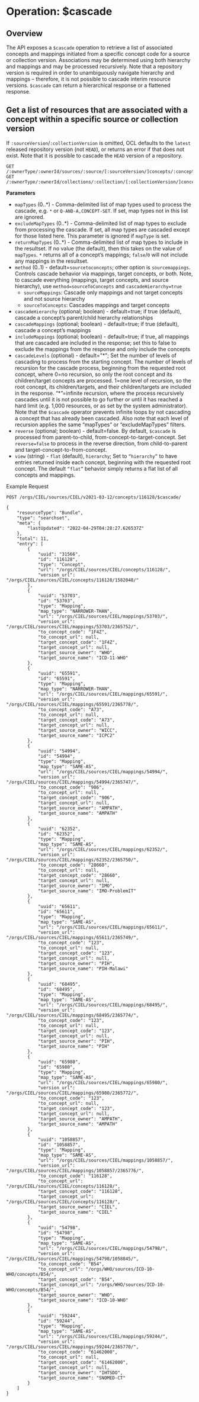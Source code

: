 # Operation: $cascade

## Overview
The API exposes a `$cascade` operation to retrieve a list of associated concepts and mappings initiated from a specific concept code for a source or collection version. Associations may be determined using both hierarchy and mappings and may be processed recursively. Note that a repository version is required in order to unambiguously navigate hierarchy and mappings – therefore, it is not possible to cascade interim resource versions. `$cascade` can return a hierarchical response or a flattened response.

## Get a list of resources that are associated with a concept within a specific source or collection version
If `:sourceVersion`/`:collectionVersion` is omitted, OCL defaults to the `latest` released repository version (not `HEAD`), or returns an error if that does not exist. Note that it is possible to cascade the `HEAD` version of a repository.
```
GET /:ownerType/:ownerId/sources/:source/[:sourceVersion/]concepts/:concept/$cascade/
GET /:ownerType/:ownerId/collections/:collection/[:collectionVersion/]concepts/:concept/$cascade/
```

**Parameters**
* `mapTypes` (0..\*) - Comma-delimited list of map types used to process the cascade, e.g. `*` or `Q-AND-A,CONCEPT-SET`. If set, map types not in this list are ignored.
* `excludeMapTypes` (0..\*) - Comma-delimited list of map types to exclude from processing the cascade. If set, all map types are cascaded except for those listed here. This parameter is ignored if `mapType` is set.
* `returnMapTypes` (0..\*) - Comma-delimited list of map types to include in the resultset. If no value (the default), then this takes on the value of `mapTypes`. `*` returns all of a concept’s mappings; `false`/`0` will not include any mappings in the resultset.
* `method` (0..1) - default=`sourcetoconcepts`; other option is `sourcemappings`. Controls cascade behavior via mappings, target concepts, or both. Note, to cascade everything (mappings, target concepts, and source hierarchy), use `method=sourceToConcepts` and `cascadeHierarchy=true`
  * `sourceMappings`: Cascade only mappings and not target concepts and not source hierarchy
  * `sourceToConcepts`: Cascades mappings and target concepts
* `cascadeHierarchy` (optional; boolean) - default=true; if true (default), cascade a concept’s parent/child hierarchy relationships
* `cascadeMappings` (optional; boolean) - default=true; if true (default), cascade a concept’s mappings
* `includeMappings` (optional; boolean) - default=true; if true, all mappings that are cascaded are included in the response; set this to false to exclude the mappings from the response and only include the concepts
* `cascadeLevels` (optional) - default="\*"; Set the number of levels of cascading to process from the starting concept. The number of levels of recursion for the cascade process, beginning from the requested root concept, where 0=no recursion, so only the root concept and its children/target concepts are processed. 1=one level of recursion, so the root concept, its children/targets, and their children/targets are included in the response. “\*”=infinite recursion, where the process recursively cascades until it is not possible to go further or until it has reached a hard limit (e.g. 1,000 resources, or as set by the system administrator). Note that the `$cascade` operator prevents infinite loops by not cascading a concept that has already been cascaded. Also note that each level of recursion applies the same “mapTypes” or “excludeMapTypes” filters.
* `reverse` (optional; boolean) - default=false. By default, `$cascade` is processed from parent-to-child, from-concept-to-target-concept. Set `reverse=false` to process in the reverse direction, from child-to-parent and target-concept-to-from-concept.
* `view` (string) - `flat` (default), `hierarchy`; Set to `“hierarchy”` to have entries returned inside each concept, beginning with the requested root concept. The default `“flat”` behavior simply returns a flat list of all concepts and mappings.


Example Request

```
POST /orgs/CIEL/sources/CIEL/v2021-03-12/concepts/116128/$cascade/
```
```
{
    "resourceType": "Bundle",
    "type": "searchset",
    "meta": {
        "lastUpdated": "2022-04-29T04:28:27.626537Z"
    },
    "total": 11,
    "entry": [
        {
            "uuid": "31566",
            "id": "116128",
            "type": "Concept",
            "url": "/orgs/CIEL/sources/CIEL/concepts/116128/",
            "version_url": "/orgs/CIEL/sources/CIEL/concepts/116128/1582048/"
        },
        {
            "uuid": "53703",
            "id": "53703",
            "type": "Mapping",
            "map_type": "NARROWER-THAN",
            "url": "/orgs/CIEL/sources/CIEL/mappings/53703/",
            "version_url": "/orgs/CIEL/sources/CIEL/mappings/53703/2365752/",
            "to_concept_code": "1F4Z",
            "to_concept_url": null,
            "target_concept_code": "1F4Z",
            "target_concept_url": null,
            "target_source_owner": "WHO",
            "target_source_name": "ICD-11-WHO"
        },
        {
            "uuid": "65591",
            "id": "65591",
            "type": "Mapping",
            "map_type": "NARROWER-THAN",
            "url": "/orgs/CIEL/sources/CIEL/mappings/65591/",
            "version_url": "/orgs/CIEL/sources/CIEL/mappings/65591/2365778/",
            "to_concept_code": "A73",
            "to_concept_url": null,
            "target_concept_code": "A73",
            "target_concept_url": null,
            "target_source_owner": "WICC",
            "target_source_name": "ICPC2"
        },
        {
            "uuid": "54994",
            "id": "54994",
            "type": "Mapping",
            "map_type": "SAME-AS",
            "url": "/orgs/CIEL/sources/CIEL/mappings/54994/",
            "version_url": "/orgs/CIEL/sources/CIEL/mappings/54994/2365747/",
            "to_concept_code": "906",
            "to_concept_url": null,
            "target_concept_code": "906",
            "target_concept_url": null,
            "target_source_owner": "AMPATH",
            "target_source_name": "AMPATH"
        },
        {
            "uuid": "62352",
            "id": "62352",
            "type": "Mapping",
            "map_type": "SAME-AS",
            "url": "/orgs/CIEL/sources/CIEL/mappings/62352/",
            "version_url": "/orgs/CIEL/sources/CIEL/mappings/62352/2365750/",
            "to_concept_code": "28660",
            "to_concept_url": null,
            "target_concept_code": "28660",
            "target_concept_url": null,
            "target_source_owner": "IMO",
            "target_source_name": "IMO-ProblemIT"
        },
        {
            "uuid": "65611",
            "id": "65611",
            "type": "Mapping",
            "map_type": "SAME-AS",
            "url": "/orgs/CIEL/sources/CIEL/mappings/65611/",
            "version_url": "/orgs/CIEL/sources/CIEL/mappings/65611/2365749/",
            "to_concept_code": "123",
            "to_concept_url": null,
            "target_concept_code": "123",
            "target_concept_url": null,
            "target_source_owner": "PIH",
            "target_source_name": "PIH-Malawi"
        },
        {
            "uuid": "68495",
            "id": "68495",
            "type": "Mapping",
            "map_type": "SAME-AS",
            "url": "/orgs/CIEL/sources/CIEL/mappings/68495/",
            "version_url": "/orgs/CIEL/sources/CIEL/mappings/68495/2365774/",
            "to_concept_code": "123",
            "to_concept_url": null,
            "target_concept_code": "123",
            "target_concept_url": null,
            "target_source_owner": "PIH",
            "target_source_name": "PIH"
        },
        {
            "uuid": "65980",
            "id": "65980",
            "type": "Mapping",
            "map_type": "SAME-AS",
            "url": "/orgs/CIEL/sources/CIEL/mappings/65980/",
            "version_url": "/orgs/CIEL/sources/CIEL/mappings/65980/2365772/",
            "to_concept_code": "123",
            "to_concept_url": null,
            "target_concept_code": "123",
            "target_concept_url": null,
            "target_source_owner": "AMPATH",
            "target_source_name": "AMPATH"
        },
        {
            "uuid": "1058857",
            "id": "1058857",
            "type": "Mapping",
            "map_type": "SAME-AS",
            "url": "/orgs/CIEL/sources/CIEL/mappings/1058857/",
            "version_url": "/orgs/CIEL/sources/CIEL/mappings/1058857/2365776/",
            "to_concept_code": "116128",
            "to_concept_url": "/orgs/CIEL/sources/CIEL/concepts/116128/",
            "target_concept_code": "116128",
            "target_concept_url": "/orgs/CIEL/sources/CIEL/concepts/116128/",
            "target_source_owner": "CIEL",
            "target_source_name": "CIEL"
        },
        {
            "uuid": "54798",
            "id": "54798",
            "type": "Mapping",
            "map_type": "SAME-AS",
            "url": "/orgs/CIEL/sources/CIEL/mappings/54798/",
            "version_url": "/orgs/CIEL/sources/CIEL/mappings/54798/1058845/",
            "to_concept_code": "B54",
            "to_concept_url": "/orgs/WHO/sources/ICD-10-WHO/concepts/B54/",
            "target_concept_code": "B54",
            "target_concept_url": "/orgs/WHO/sources/ICD-10-WHO/concepts/B54/",
            "target_source_owner": "WHO",
            "target_source_name": "ICD-10-WHO"
        },
        {
            "uuid": "59244",
            "id": "59244",
            "type": "Mapping",
            "map_type": "SAME-AS",
            "url": "/orgs/CIEL/sources/CIEL/mappings/59244/",
            "version_url": "/orgs/CIEL/sources/CIEL/mappings/59244/2365770/",
            "to_concept_code": "61462000",
            "to_concept_url": null,
            "target_concept_code": "61462000",
            "target_concept_url": null,
            "target_source_owner": "IHTSDO",
            "target_source_name": "SNOMED-CT"
        }
    ]
}
```
